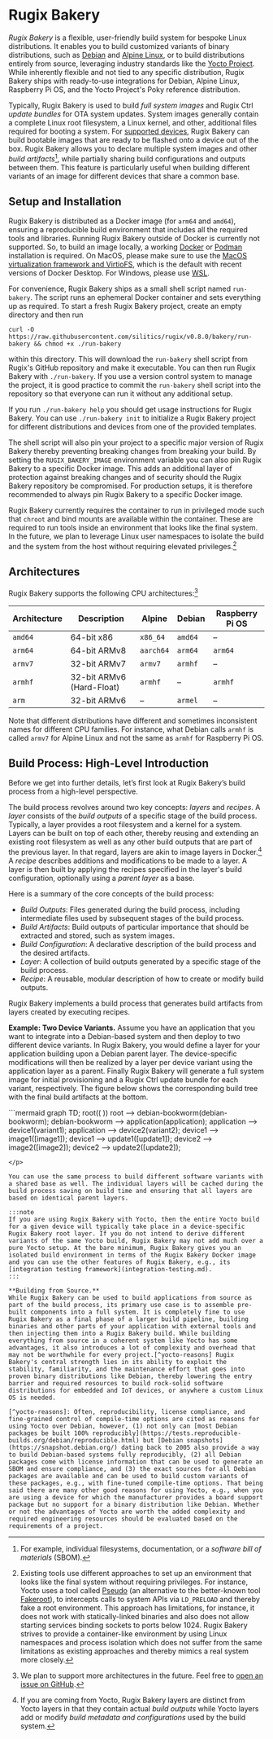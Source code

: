 # Rugix Bakery

_Rugix Bakery_ is a flexible, user-friendly build system for bespoke Linux distributions. It enables you to build customized variants of binary distributions, such as [Debian](https://debian.org/) and [Alpine Linux](https://alpinelinux.org/), or to build distributions entirely from source, leveraging industry standards like the [Yocto Project](https://www.yoctoproject.org/). While inherently flexible and not tied to any specific distribution, Rugix Bakery ships with ready-to-use integrations for Debian, Alpine Linux, Raspberry Pi OS, and the Yocto Project's Poky reference distribution.

Typically, Rugix Bakery is used to build _full system images_ and Rugix Ctrl _update bundles_ for OTA system updates. System images generally contain a complete Linux root filesystem, a Linux kernel, and other, additional files required for booting a system. For [supported devices](/devices), Rugix Bakery can build bootable images that are ready to be flashed onto a device out of the box. Rugix Bakery allows you to declare multiple system images and other _build artifacts_[^build-artifacts], while partially sharing build configurations and outputs between them. This feature is particularly useful when building different variants of an image for different devices that share a common base.

[^build-artifacts]: For example, individual filesystems, documentation, or a _software bill of materials_ (SBOM).


## Setup and Installation

Rugix Bakery is distributed as a Docker image (for `arm64` and `amd64`), ensuring a reproducible build environment that includes all the required tools and libraries.
Running Rugix Bakery outside of Docker is currently not supported.
So, to build an image locally, a working [Docker](https://www.docker.com/) or [Podman](https://podman.io/) installation is required.
On MacOS, please make sure to use the [MacOS virtualization framework and VirtioFS](https://docs.docker.com/desktop/settings/mac/#general), which is the default with recent versions of Docker Desktop.
For Windows, please use [WSL](https://learn.microsoft.com/en-us/windows/wsl/about).

For convenience, Rugix Bakery ships as a small shell script named `run-bakery`.
The script runs an ephemeral Docker container and sets everything up as required.
To start a fresh Rugix Bakery project, create an empty directory and then run

```shell
curl -O https://raw.githubusercontent.com/silitics/rugix/v0.8.0/bakery/run-bakery && chmod +x ./run-bakery
```

within this directory.
This will download the `run-bakery` shell script from Rugix's GitHub repository and make it executable.
You can then run Rugix Bakery with `./run-bakery`.
If you use a version control system to manage the project, it is good practice to commit the `run-bakery` shell script into the repository so that everyone can run it without any additional setup.

If you run `./run-bakery help` you should get usage instructions for Rugix Bakery. You can use `./run-bakery init` to initialize a Rugix Bakery project for different distributions and devices from one of the provided templates.

The shell script will also pin your project to a specific major version of Rugix Bakery thereby preventing breaking changes from breaking your build. By setting the `RUGIX_BAKERY_IMAGE` environment variable you can also pin Rugix Bakery to a specific Docker image. This adds an additional layer of protection against breaking changes and of security should the Rugix Bakery repository be compromised. For production setups, it is therefore recommended to always pin Rugix Bakery to a specific Docker image.

Rugix Bakery currently requires the container to run in privileged mode such that `chroot` and bind mounts are available within the container. These are required to run tools inside an environment that looks like the final system. In the future, we plan to leverage Linux user namespaces to isolate the build and the system from the host without requiring elevated privileges.[^privileges]

[^privileges]: Existing tools use different approaches to set up an environment that looks like the final system without requiring privileges. For instance, Yocto uses a tool called [Pseudo](https://git.yoctoproject.org/pseudo/about/) (an alternative to the better-known tool [Fakeroot](https://manpages.debian.org/bookworm/pseudo/fakeroot.1.en.html)), to intercepts calls to system APIs via `LD_PRELOAD` and thereby fake a root environment. This approach has limitations, for instance, it does not work with statically-linked binaries and also does not allow starting services binding sockets to ports below 1024. Rugix Bakery strives to provide a container-like environment by using Linux namespaces and process isolation which does not suffer from the same limitations as existing approaches and thereby mimics a real system more closely.

## Architectures

Rugix Bakery supports the following CPU architectures:[^architecture-plans]

[^architecture-plans]: We plan to support more architectures in the future. Feel free to [open an issue on GitHub](https://github.com/silitics/rugpi/issues/new).

| Architecture | Description | Alpine | Debian | Raspberry Pi OS |
| ------------ | ----------- | ------ | ------ | --------------- |
| `amd64` | 64-bit x86 | `x86_64` | `amd64` | – |
| `arm64` | 64-bit ARMv8 | `aarch64` | `arm64` | `arm64` |
| `armv7` | 32-bit ARMv7 | `armv7` | `armhf` | – |
| `armhf` | 32-bit ARMv6 (Hard-Float) | `armhf` | – | `armhf` |
| `arm` | 32-bit ARMv6 | – | `armel` | – |

Note that different distributions have different and sometimes inconsistent names for different CPU families.
For instance, what Debian calls `armhf` is called `armv7` for Alpine Linux and not the same as `armhf` for Raspberry Pi OS.

## Build Process: High-Level Introduction

Before we get into further details, let’s first look at Rugix Bakery’s build process from a high-level perspective.

The build process revolves around two key concepts: _layers_ and _recipes_. A _layer_ consists of the _build outputs_ of a specific stage of the build process. Typically, a layer provides a root filesystem and a kernel for a system. Layers can be built on top of each other, thereby reusing and extending an existing root filesystem as well as any other build outputs that are part of the previous layer. In that regard, layers are akin to image layers in Docker.[^yocto-layers] A _recipe_ describes additions and modifications to be made to a layer. A layer is then built by applying the recipes specified in the layer's build configuration, optionally using a _parent layer_ as a base.

[^yocto-layers]: If you are coming from Yocto, Rugix Bakery layers are distinct from Yocto layers in that they contain actual _build outputs_ while Yocto layers add or modify _build metadata and configurations_ used by the build system.


Here is a summary of the core concepts of the build process:

- _Build Outputs_: Files generated during the build process, including intermediate files used by subsequent stages of the build process.
- _Build Artifacts_: Build outputs of particular importance that should be extracted and stored, such as system images.
- _Build Configuration_: A declarative description of the build process and the desired artifacts.
- _Layer_: A collection of build outputs generated by a specific stage of the build process.
- _Recipe_: A reusable, modular description of how to create or modify build outputs.

Rugix Bakery implements a build process that generates build artifacts from layers created by executing recipes.

**Example: Two Device Variants.**
Assume you have an application that you want to integrate into a Debian-based system and then deploy to two different device variants. In Rugix Bakery, you would define a layer for your application building upon a Debian parent layer. The device-specific modifications will then be realized by a layer per device variant using the application layer as a parent. Finally Rugix Bakery will generate a full system image for initial provisioning and a Rugix Ctrl update bundle for each variant, respectively. The figure below shows the corresponding build tree with the final build artifacts at the bottom.

<p>
```mermaid
graph TD;
    root(( ))
    root --> debian-bookworm(debian-bookworm);
    debian-bookworm --> application(application);
    application --> device1(variant1);
    application --> device2(variant2);
    device1 --> image1([image1]);
    device1 --> update1([update1]);
    device2 --> image2([image2]);
    device2 --> update2([update2]);

```
</p>

You can use the same process to build different software variants with a shared base as well. The individual layers will be cached during the build process saving on build time and ensuring that all layers are based on identical parent layers.

:::note
If you are using Rugix Bakery with Yocto, then the entire Yocto build for a given device will typically take place in a device-specific Rugix Bakery root layer. If you do not intend to derive different variants of the same Yocto build, Rugix Bakery may not add much over a pure Yocto setup. At the bare minimum, Rugix Bakery gives you an isolated build environment in terms of the Rugix Bakery Docker image and you can use the other features of Rugix Bakery, e.g., its [integration testing framework](integration-testing.md).
:::

**Building from Source.**
While Rugix Bakery can be used to build applications from source as part of the build process, its primary use case is to assemble pre-built components into a full system. It is completely fine to use Rugix Bakery as a final phase of a larger build pipeline, building binaries and other parts of your application with external tools and then injecting them into a Rugix Bakery build. While building everything from source in a coherent system like Yocto has some advantages, it also introduces a lot of complexity and overhead that may not be worthwhile for every project.[^yocto-reasons] Rugix Bakery's central strength lies in its ability to exploit the stability, familiarity, and the maintenance effort that goes into proven binary distributions like Debian, thereby lowering the entry barrier and required resources to build rock-solid software distributions for embedded and IoT devices, or anywhere a custom Linux OS is needed.

[^yocto-reasons]: Often, reproducibility, license compliance, and fine-grained control of compile-time options are cited as reasons for using Yocto over Debian, however, (1) not only can [most Debian packages be built 100% reproducibly](https://tests.reproducible-builds.org/debian/reproducible.html) but [Debian snapshots](https://snapshot.debian.org/) dating back to 2005 also provide a way to build Debian-based systems fully reproducibly, (2) all Debian packages come with license information that can be used to generate an SBOM and ensure compliance, and (3) the exact sources for all Debian packages are available and can be used to build custom variants of these packages, e.g., with fine-tuned compile-time options. That being said there are many other good reasons for using Yocto, e.g., when you are using a device for which the manufacturer provides a board support package but no support for a binary distribution like Debian. Whether or not the advantages of Yocto are worth the added complexity and required engineering resources should be evaluated based on the requirements of a project.
